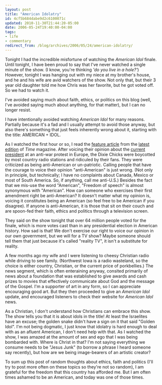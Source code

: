 ```yaml
---
layout: post
title: "American Idolatry"
id: 4cf5b684dabe9d2c6100071c
updated: 2010-11-30T21:44:20-05:00
date: 2006-05-24T19:40:00-04:00
tags:
- life
- commentary
redirect_from: /blog/archives/2006/05/24/american-idolatry/
---
```


Tonight I had the incredible misfortune of watching the <em>American Idol</em> finale. Until tonight, I have been proud to say that I've never watched a single minute of the show. (I know, you're thinking <em>'do you live in a hole?'</em>) However, tonight I was hanging out with my niece at my brother's house, and he and his wife are avid watchers of the show. Not only that, but their 3 year old daughter told me how Chris was her favorite, but he got voted off. So we had to watch it.

I've avoided saying much about faith, ethics, or politics on this blog (well, I've avoided saying much about anything, for that matter), but I can no longer resist.

I have intentionally avoided watching <em>American Idol</em> for many reasons. Partially because it's a fad and I usually attempt to avoid those anyway, but also there's something that just feels inherently wrong about it, starting with the title: AMERICAN + IDOL.

As I watched the first hour or so, I read the <a title="In the Line of Fire" href="http://www.time.com/time/magazine/article/0,9171,1196419,00.html">feature article</a> from the <a title="Time Magazine - May 29, 2006 Vol. 167 No. 22" href="http://www.time.com/time/magazine/0,9263,7601060529,00.html">latest edition</a> of <em>Time</em> magazine. After voicing their opinion about the <a href="http://www.google.com/search?q=miserable+failure">current president</a> at an anti-war protest in Europe, the Dixie Chicks were boycotted by most country radio stations and ridiculed by their fans. They were criticized as being anti-American or un-patriotic. Calling people that have the courage to voice their opinion "anti-American" is just wrong. (Not only in principle, but technically; I have no complaints about Canada, Mexico or most of South America. So, if anything, call me anti-U.S.) Besides the fact that we mis-use the word "American", "Freedom of speech" is almost synonymous with "American". How can someone who exercises their first amendment right be anti-American? It doesn't matter what my opinion is, voicing it constitutes being an American (so feel free to be American if you disagree). If anyone is anti-American, it is those that sit on their couch and are spoon-fed their faith, ethics and politics through a television screen.

They said on the show tonight that over 64 million people voted for the finale, which is more votes cast than in any presidential election in American history. How sad is that! We don't exercise our right to voice our opinion in our own government, but we will for a TV show? Maybe someone should tell them that just because it's called "reality TV", it isn't a substitute for reality.

A few months ago my wife and I were listening to cheesy Christian radio while driving to see family. (Northwest Iowa is a radio wasteland, so the choice is either country, Christian, or the current price of porkbellies.) The news segment, which is often enteraining anyway, consited primarily of news about a foundation that was established to give awards and cash prizes to movies that effectively communicate about God and the message of the Gospel. I'm a supporter of art in any form, so I can appreciate encouraging good art. But they then proceeded to give an <em>American Idol</em> update, and encouraged listeners to check their website for <em>American Idol</em> news.

As a Christian, I don't understand how Christians can embrace this show. The show tells you that it is about idols in the title! At least the Israelites have an excuse; the golden snake didn't have a sign on it that said "Golden Idol". I'm not being dogmatic, I just know that idolatry is hard enough to deal with as an afluent American, I don't need help with that. As I watched the show, I was amazed at the amount of sex and ego that I was being bombarded with. Where is Christ in that? I'm not saying everything we consume needs to be "Jesus Junk" (to borrow a phrase I heard someone say recently), but how are we being image-bearers of an artistic creator?

To sum up this post of random thoughts about ethics, faith and politics (I'll try to post more often on these topics so they're not so random), I am grateful for the freedom that this country has afforded me. But I am often times ashamed to be an American, and today was one of those times.
